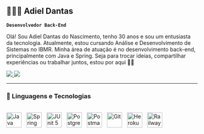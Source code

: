## 👨🏼‍💼 Adiel Dantas

**`Desenvolvedor Back-End`**

Olá! Sou Adiel Dantas do Nascimento, tenho 30 anos e sou um entusiasta da tecnologia. Atualmente, estou cursando Análise e Desenvolvimento de Sistemas no IBMR. Minha área de atuação é no desenvolvimento back-end, principalmente com Java e Spring. Seja para trocar ideias, compartilhar experiências ou trabalhar juntos, estou por aqui 🙋‍♂️

<div>
  <a href="https://www.linkedin.com/in/adiel-dantas-176280357" target="_blank" rel="noopener noreferrer">
    <img src="https://img.shields.io/badge/-LinkedIn-%230077B5?style=for-the-badge&logo=linkedin&logoColor=white">
  </a>

  <a href="https://mail.google.com/mail/?view=cm&to=adieldantas.contato@gmail.com" target="_blank" rel="noopener noreferrer">
    <img src="https://img.shields.io/badge/Gmail-D14836?style=for-the-badge&logo=gmail&logoColor=white">
  </a>
</div>


---

### 🤖 Linguagens e Tecnologias

<div style="display: inline_block"><br>
  <img align="left" alt="Java" title="Java" width="40px" style="padding-right: 10px;" src="https://cdn.jsdelivr.net/gh/devicons/devicon@latest/icons/java/java-original-wordmark.svg">
  <img align="left" alt="Spring" title="Spring" width="40px" style="padding-right: 10px;" src="https://cdn.jsdelivr.net/gh/devicons/devicon@latest/icons/spring/spring-original-wordmark.svg">
  <img align="left" alt="JUnit 5" title="JUnit 5" width="40px" style="padding-right: 10px;" src="https://cdn.jsdelivr.net/gh/devicons/devicon@latest/icons/junit/junit-original-wordmark.svg">
  <img align="left" alt="PostgreSQL" title="PostgreSQL" width="40px" style="padding-right: 10px;" src="https://cdn.jsdelivr.net/gh/devicons/devicon@latest/icons/postgresql/postgresql-original-wordmark.svg">
  <img align="left" alt="Postman" title="Postman" width="40px" style="padding-right: 10px;" src="https://cdn.jsdelivr.net/gh/devicons/devicon@latest/icons/postman/postman-original.svg">
  <img align="left" alt="Git" title="Git" width="40px" style="padding-right: 10px;" src="https://cdn.jsdelivr.net/gh/devicons/devicon@latest/icons/git/git-original-wordmark.svg">
  <img align="left" alt="Heroku" title="Heroku" width="40px" style="padding-right: 10px;" src="https://cdn.jsdelivr.net/gh/devicons/devicon@latest/icons/heroku/heroku-original-wordmark.svg">
  <img align="left" alt="Railway" title="Railway" width="40px" style="padding-right: 10px;" src="https://cdn.jsdelivr.net/gh/devicons/devicon@latest/icons/railway/railway-original.svg">
  
</div>


<br/>
<br/> 

##
